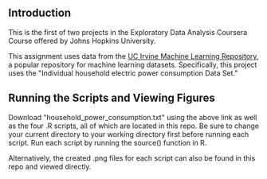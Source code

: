 ## Introduction

This is the first of two projects in the Exploratory Data Analysis Coursera Course offered
by Johns Hopkins University.

This assignment uses data from
the <a href="http://archive.ics.uci.edu/ml/">UC Irvine Machine
Learning Repository</a>, a popular repository for machine learning
datasets. Specifically, this project uses the "Individual household
electric power consumption Data Set." 


## Running the Scripts and Viewing Figures

Download "household_power_consumption.txt" using the above link as well as the four .R
scripts, all of which are located in this repo. Be sure to change your current directory 
to your working directory first before running each script. Run each script by running 
the source() function in R.

Alternatively, the created .png files for each script can also be found in this repo and
viewed directly.




